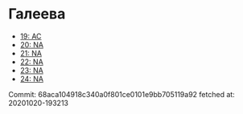 # Галеева
- [19: AC](19.md)
- [20: NA](20.md)
- [21: NA](21.md)
- [22: NA](22.md)
- [23: NA](23.md)
- [24: NA](24.md)

Commit: 68aca104918c340a0f801ce0101e9bb705119a92
 fetched at: 20201020-193213
